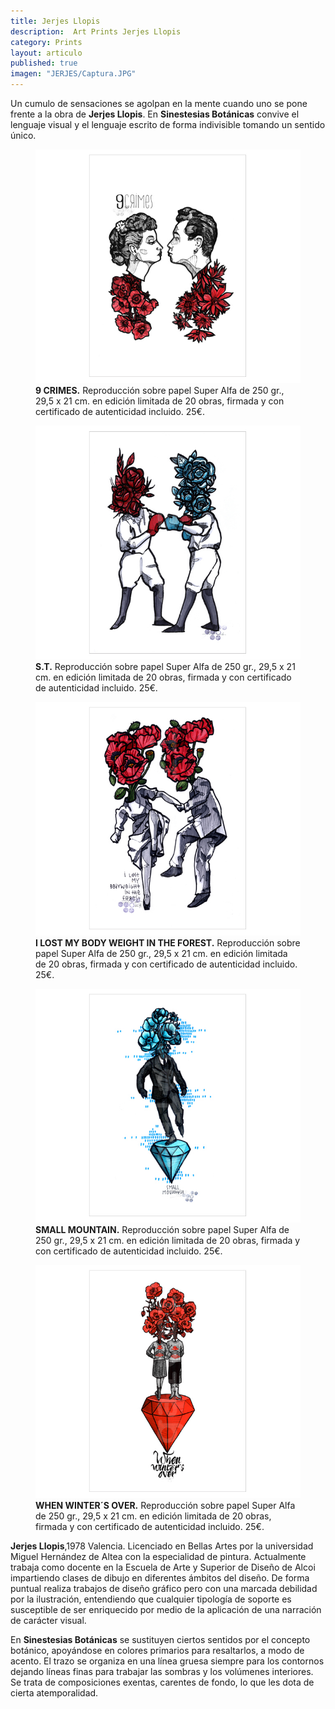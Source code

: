```yaml
---
title: Jerjes Llopis
description:  Art Prints Jerjes Llopis
category: Prints
layout: articulo
published: true
imagen: "JERJES/Captura.JPG"
---
```

Un cumulo de sensaciones se agolpan en la mente cuando uno se pone frente a la obra de **Jerjes Llopis**. En **Sinestesias Botánicas** convive el lenguaje visual y el lenguaje escrito de forma indivisible tomando un sentido único.


<div class="figure-group">
<figure>
	<a href="/images/JERJES/9crimes.jpg"><img src="/images/JERJES/9crimes.jpg" alt="Jerjes Llopis Ilustración"></a>
	<figcaption><b>9 CRIMES.</b> 
	Reproducción sobre papel Super Alfa de 250 gr., 29,5 x 21 cm. en edición limitada de 20 obras, firmada y con certificado de autenticidad incluido. 25€.
	</figcaption>
</figure>

<figure>
	<a href="/images/JERJES/s.t.jpg"><img src="/images/JERJES/s.t.jpg" alt="Jerjes Llopis Ilustración"></a>
	<figcaption><b>S.T.</b>
	Reproducción sobre papel Super Alfa de 250 gr., 29,5 x 21 cm. en edición limitada de 20 obras, firmada y con certificado de autenticidad incluido. 25€.
	</figcaption>
</figure>

<figure>
	<a href="/images/JERJES/i lost.jpg"><img src="/images/JERJES/i lost.jpg" alt="Jerjes Llopis Ilustración"></a>
	<figcaption><b>I LOST MY BODY WEIGHT IN THE FOREST.</b>
	Reproducción sobre papel Super Alfa de 250 gr., 29,5 x 21 cm. en edición limitada de 20 obras, firmada y con certificado de autenticidad incluido. 25€.
	</figcaption>
</figure>

<figure>
	<a href="/images/JERJES/small.jpg"><img src="/images/JERJES/small.jpg" alt="Jerjes Llopis Ilustración"></a>
	<figcaption><b>SMALL MOUNTAIN.</b> 
	Reproducción sobre papel Super Alfa de 250 gr., 29,5 x 21 cm. en edición limitada de 20 obras, firmada y con certificado de autenticidad incluido. 25€.
	</figcaption>
</figure>

<figure>
	<a href="/images/JERJES/when.jpg"><img src="/images/JERJES/when.jpg" alt="Jerjes Llopis Ilustración"></a>
	<figcaption><b>WHEN WINTER´S OVER.</b>
	Reproducción sobre papel Super Alfa de 250 gr., 29,5 x 21 cm. en edición limitada de 20 obras, firmada y con certificado de autenticidad incluido. 25€.
	</figcaption>
</figure>
</div>

**Jerjes Llopis**,1978 Valencia. Licenciado en Bellas Artes por la universidad Miguel Hernández de Altea con la especialidad de pintura. 
Actualmente trabaja como docente en la Escuela de Arte y Superior de Diseño de Alcoi impartiendo clases de dibujo en diferentes ámbitos del diseño. De forma puntual realiza trabajos de diseño gráfico pero con una marcada debilidad por la ilustración, entendiendo que cualquier tipología de soporte es susceptible de ser enriquecido por medio de la aplicación de una narración de carácter visual.

En **Sinestesias Botánicas** se sustituyen ciertos sentidos por el concepto botánico, apoyándose en colores primarios para resaltarlos, a modo de acento. El trazo se organiza en una línea gruesa siempre para los contornos dejando líneas finas para trabajar las sombras y los volúmenes interiores. Se trata de composiciones exentas, carentes de fondo, lo que les dota de cierta atemporalidad. 
